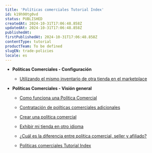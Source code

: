 ```yaml
---
title: 'Políticas comerciales Tutorial Index'
id: k19h90tg0vd
status: PUBLISHED
createdAt: 2024-10-31T17:06:48.858Z
updatedAt: 2024-10-31T17:06:48.858Z
publishedAt: 
firstPublishedAt: 2024-10-31T17:06:48.858Z
contentType: tutorial
productTeam: To be defined
slugEN: trade-policies
locale: es
---
```


- **Políticas Comerciales - Configuración**

  - [Utilizando el mismo inventario de otra tienda en el marketplace](es/docs/tutorial/usar-el-mismo-stock-de-otra-tienda-en-el-marketplace)


- **Políticas Comerciales - Visión general**

  - [Como funciona una Política Comercial](es/docs/tutorial/como-funciona-una-politica-comercial)
  - [Contratación de políticas comerciales adicionales](es/docs/tutorial/contratacion-de-politicas-comerciales-adicionales)
  - [Crear una política comercial](es/docs/tutorial/crear-una-politica-comercial)
  - [Exhibir mi tienda en otro idioma](es/docs/tutorial/exhibir-la-tienda-en-otro-idioma)
  - [¿Cuál es la diferencia entre política comercial, seller y afiliado?](es/docs/tutorial/cuales-son-la-diferencia-entre-la-politica-comercial-afiliado-y-seller)


  - [Políticas comerciales Tutorial Index](es/docs/tutorial/index-es-tutorial-trade-policies)

